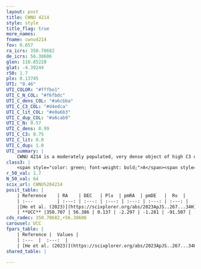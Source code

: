 ```yaml
---
layout: post
title: CWNU 4214
style: style
title_flag: true
more_names: 
fname: cwnu4214
fov: 0.057
ra_icrs: 350.70682
de_icrs: 56.38606
glon: 110.85228
glat: -4.39244
r50: 1.7
plx: 0.13745
UTI: "0.46"
UTI_COLOR: "#fffbe1"
UTI_C_N_COL: "#f6fbdc"
UTI_C_dens_COL: "#a6cbba"
UTI_C_C3_COL: "#d4edca"
UTI_C_lit_COL: "#e0a6b3"
UTI_C_dup_COL: "#a6cab9"
UTI_C_N: 0.57
UTI_C_dens: 0.99
UTI_C_C3: 0.75
UTI_C_lit: 0.0
UTI_C_dup: 1.0
UTI_summary: |
    CWNU 4214 is a moderately populated, very dense object of high C3 quality. It was recently reported in the literature.
class3: |
    <span style="color: green; font-weight: bold;">A</span><span style="color: #FFC300; font-weight: bold;">B</span>
r_50_val: 1.7
N_50_val: 64
scix_url: CWNU%204214
posit_table: |
    | Reference    | RA    | DEC   | Plx  | pmRA  | pmDE   |  Rv  |
    | :---         | :---: | :---: | :---: | :---: | :---: | :---: |
    |[He et al. (2023)](https://scixplorer.org/abs/2023ApJS..267...34H) | 350.718 | 56.388 | 0.097 | -2.332 | -1.288 | -- |
    | **UCC** |350.707 | 56.386 | 0.137 | -2.297 | -1.281 | -91.507 | 
cds_radec: 350.70682,+56.38606
carousel: UCC
fpars_table: |
    | Reference |  Values |
    | :---  |  :---:  |
    | [He et al. (2023)](https://scixplorer.org/abs/2023ApJS..267...34H) | `A0=3.25, m-M=14.65, logA=8.4` |
shared_table: |
    
---
```

